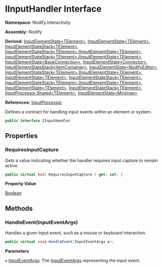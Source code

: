 # IInputHandler Interface  
  
**Namespace:** Nodify.Interactivity  
  
**Assembly:** Nodify  
  
**Derived:** [InputElementState\<TElement\>](Nodify_Interactivity_InputElementState_TElement_), [InputElementState\<TElement\>](Nodify_Interactivity_InputElementState_TElement_), [InputElementStateStack\<TElement\>](Nodify_Interactivity_InputElementStateStack_TElement_), [InputElementStateStack\<TElement\>.IInputElementState\<TElement\>](Nodify_Interactivity_InputElementStateStack_TElement__IInputElementState_TElement_), [InputElementStateStack\<TElement\>.IInputElementState\<TElement\>](Nodify_Interactivity_InputElementStateStack_TElement__IInputElementState_TElement_), [InputElementState\<BaseConnection\>](Nodify_Interactivity_InputElementState_TElement_), [InputElementState\<Connector\>](Nodify_Interactivity_InputElementState_TElement_), [InputElementStateStack\<ItemContainer\>](Nodify_Interactivity_InputElementStateStack_TElement_), [InputElementState\<NodifyEditor\>](Nodify_Interactivity_InputElementState_TElement_), [InputElementStateStack\<TElement\>.IInputElementState\<TElement\>](Nodify_Interactivity_InputElementStateStack_TElement__IInputElementState_TElement_), [InputElementState\<TElement\>](Nodify_Interactivity_InputElementState_TElement_), [InputElementStateStack\<TElement\>](Nodify_Interactivity_InputElementStateStack_TElement_), [InputElementStateStack\<TElement\>.IInputElementState\<TElement\>](Nodify_Interactivity_InputElementStateStack_TElement__IInputElementState_TElement_), [InputElementState\<TElement\>](Nodify_Interactivity_InputElementState_TElement_), [InputElementStateStack\<TElement\>](Nodify_Interactivity_InputElementStateStack_TElement_), [InputProcessor.Shared\<TElement\>](Nodify_Interactivity_InputProcessor_Shared_TElement_), [InputElementState\<Minimap\>](Nodify_Interactivity_InputElementState_TElement_)  
  
**References:** [InputProcessor](Nodify_Interactivity_InputProcessor)  
  
Defines a contract for handling input events within an element or system.  
  
```csharp  
public interface IInputHandler  
```  
  
## Properties  
  
### RequiresInputCapture  
  
Gets a value indicating whether the handler requires input capture to remain active.  
  
```csharp  
public virtual bool RequiresInputCapture { get; set; }  
```  
  
**Property Value**  
  
[Boolean](https://docs.microsoft.com/en-us/dotnet/api/System.Boolean)  
  
## Methods  
  
### HandleEvent(InputEventArgs)  
  
Handles a given input event, such as a mouse or keyboard interaction.  
  
```csharp  
public virtual void HandleEvent(InputEventArgs e);  
```  
  
**Parameters**  
  
`e` [InputEventArgs](https://docs.microsoft.com/en-us/dotnet/api/System.Windows.Input.InputEventArgs): The [InputEventArgs](https://docs.microsoft.com/en-us/dotnet/api/System.Windows.Input.InputEventArgs) representing the input event.  
  
